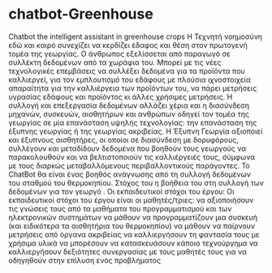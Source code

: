 # chatbot-Greenhouse
Chatbot the intelligent assistant in greenhouse crops
Η Τεχνητή νοημοσύνη εδώ και καιρό συνεχίζει να κερδίζει έδαφος και θέση στον πρωτογενή τομέα της γεωργίας. Ο άνθρωπος εξελίσσεται από παραγωγό σε συλλέκτη δεδομένων από τα χωράφια του. Μπορεί με τις νέες τεχνολογικές επεμβάσεις να συλλέξει δεδομένα για τα προϊόντα που καλλιεργεί, για τον εμπλουτισμό του εδάφους με πλούσια ιχνοστοιχεία απαραίτητα για την καλλιέργεια των προϊόντων του, να πάρει μετρήσεις υγρασίας εδάφους και προϊόντος κι άλλες χρήσιμες μετρήσεις. Η συλλογή και επεξεργασία δεδομένων αλλάζει χέρια και η διασύνδεση μηχανών, συσκευών, αισθητήρων και ανθρώπων οδηγεί τον τομέα της γεωργίας σε μία επανάσταση υψηλής τεχνολογίας: την επανάσταση της έξυπνης γεωργίας ή της γεωργίας ακριβείας.
Η Έξυπνη Γεωργία αξιοποιεί και έξυπνους αισθητήρες, οι οποίοι σε διασύνδεση με δορυφόρους, συλλέγουν και μεταδίδουν δεδομένα που βοηθούν τους γεωργούς να παρακολουθούν και να βελτιστοποιούν τις καλλιέργειές τους, σύμφωνα με τους διαρκώς μεταβαλλόμενους περιβαλλοντικούς παράγοντες.
Το ChatBot θα είναι ένας βοηθός ανάγνωσης από τη συλλογή δεδομένων του σταθμού του θερμοκηπίου.
Στόχος του η βοήθεια του στη συλλογή των δεδομένων για τον γεωργό .
Οι εκπαιδευτικοί στόχοι του έργου:
Οι εκπαιδευτικοί στόχοι του έργου είναι οι μαθητές/τριες:
να αξιοποιήσουν τις γνώσεις τους από τα μαθήματα του προγραμματισμού και των ηλεκτρονικών συστημάτων
να μάθουν να προγραμματίζουν μια συσκευή (και ειδικότερα τα αισθητήρια του θερμοκηπίου)
να μάθουν να παίρνουν μετρήσεις από όργανα ακριβείας
να καλλιεργήσουν τη φαντασία τους
με χρήσιμα υλικά να μπορέσουν να κατασκευάσουν κάποιο τεχνούργημα
να καλλιεργήσουν δεξιότητες συνεργασίας με τους μαθητές τους για να οδηγηθούν στην επίλυση ενός προβλήματος
